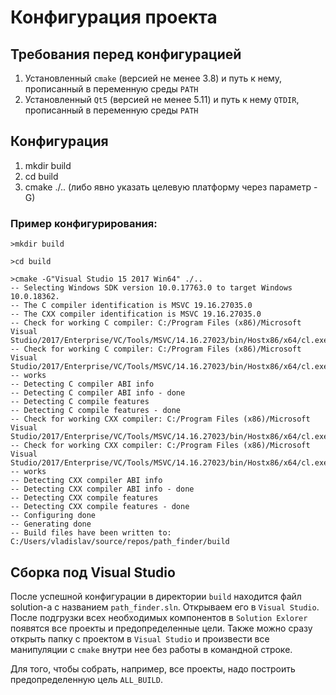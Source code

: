 # Конфигурация проекта

## Требования перед конфигурацией

1. Установленный `cmake` (версией не менее 3.8) и путь к нему, прописанный в переменную среды `PATH`
2. Установленный `Qt5` (версией не менее 5.11) и путь к нему `QTDIR`, прописанный в переменную среды `PATH`

## Конфигурация

1. mkdir build
2. cd build
3. cmake ./.. (либо явно указать целевую платформу через параметр -G)

### Пример конфигурирования:

```
>mkdir build

>cd build

>cmake -G"Visual Studio 15 2017 Win64" ./..
-- Selecting Windows SDK version 10.0.17763.0 to target Windows 10.0.18362.
-- The C compiler identification is MSVC 19.16.27035.0
-- The CXX compiler identification is MSVC 19.16.27035.0
-- Check for working C compiler: C:/Program Files (x86)/Microsoft Visual Studio/2017/Enterprise/VC/Tools/MSVC/14.16.27023/bin/Hostx86/x64/cl.exe
-- Check for working C compiler: C:/Program Files (x86)/Microsoft Visual Studio/2017/Enterprise/VC/Tools/MSVC/14.16.27023/bin/Hostx86/x64/cl.exe -- works
-- Detecting C compiler ABI info
-- Detecting C compiler ABI info - done
-- Detecting C compile features
-- Detecting C compile features - done
-- Check for working CXX compiler: C:/Program Files (x86)/Microsoft Visual Studio/2017/Enterprise/VC/Tools/MSVC/14.16.27023/bin/Hostx86/x64/cl.exe
-- Check for working CXX compiler: C:/Program Files (x86)/Microsoft Visual Studio/2017/Enterprise/VC/Tools/MSVC/14.16.27023/bin/Hostx86/x64/cl.exe -- works
-- Detecting CXX compiler ABI info
-- Detecting CXX compiler ABI info - done
-- Detecting CXX compile features
-- Detecting CXX compile features - done
-- Configuring done
-- Generating done
-- Build files have been written to: C:/Users/vladislav/source/repos/path_finder/build
```

## Сборка под Visual Studio
После успешной конфигурации в директории `build` находится файл solution-а с названием `path_finder.sln`. Открываем его в `Visual Studio`. После подгрузки всех необходимых компонентов в `Solution Exlorer` появятся все проекты и предопределенные цели. Также можно сразу открыть папку с проектом в `Visual Studio` и произвести все манипуляции с `cmake` внутри нее без работы в командной строке.

Для того, чтобы собрать, например, все проекты, надо построить предопределенную цель `ALL_BUILD`.
